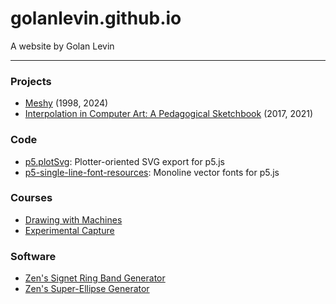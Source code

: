 # golanlevin.github.io

A website by Golan Levin 

---

### Projects

* [Meshy](meshy/index.html) (1998, 2024)
* [Interpolation in Computer Art: A Pedagogical Sketchbook](https://github.com/golanlevin/interpolation_sketchbook/README.md) (2017, 2021)


### Code

* [p5.plotSvg](https://github.com/golanlevin/p5.plotSvg): Plotter-oriented SVG export for p5.js
* [p5-single-line-font-resources](https://github.com/golanlevin/p5-single-line-font-resources): Monoline vector fonts for p5.js


### Courses

* [Drawing with Machines](https://github.com/golanlevin/DrawingWithMachines)
* [Experimental Capture](https://github.com/golanlevin/ExperimentalCapture)


### Software

* [Zen's Signet Ring Band Generator](ring/index.html)
* [Zen's Super-Ellipse Generator](ellipse/index.html)


